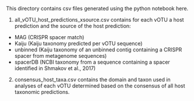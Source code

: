 This directory contains csv files generated using the python notebook here. 

1. all_vOTU_host_predictions_xsource.csv contains for each vOTU a host prediction and the source of the host prediction:

* MAG (CRISPR spacer match)
* Kaiju (Kaiju taxonomy predicted per vOTU sequence)
* unbinned (Kaiju taxonomy of an unbinned contig containing a CRISPR spacer from metagenome sequences)
* spacerDB (NCBI taxonomy from a sequence containing a spacer identified in Shmakov et al., 2017)

2. consensus_host_taxa.csv contains the domain and taxon used in analyses of each vOTU determined based on the consensus of all host taxonomic predictions. 
